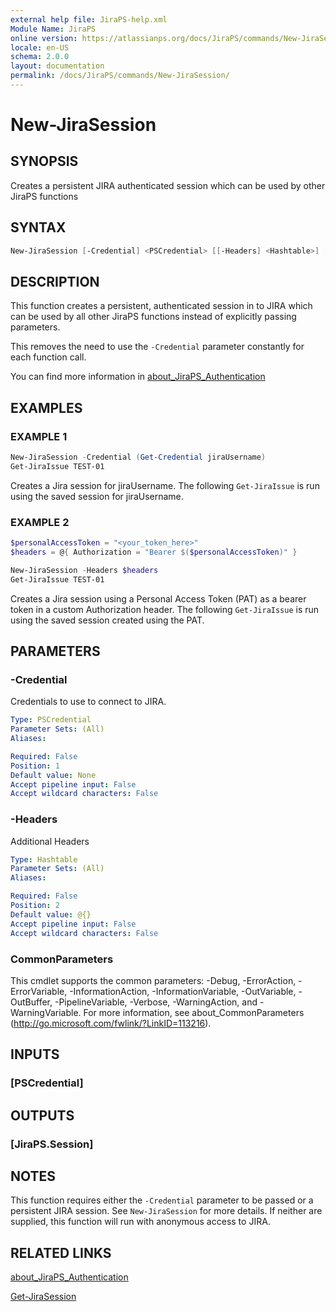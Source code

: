 ```yaml
---
external help file: JiraPS-help.xml
Module Name: JiraPS
online version: https://atlassianps.org/docs/JiraPS/commands/New-JiraSession/
locale: en-US
schema: 2.0.0
layout: documentation
permalink: /docs/JiraPS/commands/New-JiraSession/
---
```

# New-JiraSession

## SYNOPSIS

Creates a persistent JIRA authenticated session which can be used by other JiraPS functions

## SYNTAX

```powershell
New-JiraSession [-Credential] <PSCredential> [[-Headers] <Hashtable>] [<CommonParameters>]
```

## DESCRIPTION

This function creates a persistent,
authenticated session in to JIRA which can be used by all other
JiraPS functions instead of explicitly passing parameters.

This removes the need to use the `-Credential` parameter constantly for each function call.

You can find more information in [about_JiraPS_Authentication](../../about/authentication.html)

## EXAMPLES

### EXAMPLE 1

```powershell
New-JiraSession -Credential (Get-Credential jiraUsername)
Get-JiraIssue TEST-01
```

Creates a Jira session for jiraUsername.
The following `Get-JiraIssue` is run using the saved session for jiraUsername.

### EXAMPLE 2

```powershell
$personalAccessToken = "<your_token_here>"
$headers = @{ Authorization = "Bearer $($personalAccessToken)" }

New-JiraSession -Headers $headers
Get-JiraIssue TEST-01
```

Creates a Jira session using a Personal Access Token (PAT) as a bearer token in a custom Authorization header.
The following `Get-JiraIssue` is run using the saved session created using the PAT.

## PARAMETERS

### -Credential

Credentials to use to connect to JIRA.

```yaml
Type: PSCredential
Parameter Sets: (All)
Aliases:

Required: False
Position: 1
Default value: None
Accept pipeline input: False
Accept wildcard characters: False
```

### -Headers

Additional Headers

```yaml
Type: Hashtable
Parameter Sets: (All)
Aliases:

Required: False
Position: 2
Default value: @{}
Accept pipeline input: False
Accept wildcard characters: False
```

### CommonParameters

This cmdlet supports the common parameters: -Debug, -ErrorAction, -ErrorVariable, -InformationAction, -InformationVariable, -OutVariable, -OutBuffer, -PipelineVariable, -Verbose, -WarningAction, and -WarningVariable.
For more information, see about_CommonParameters (http://go.microsoft.com/fwlink/?LinkID=113216).

## INPUTS

### [PSCredential]

## OUTPUTS

### [JiraPS.Session]

## NOTES

This function requires either the `-Credential` parameter to be passed or a persistent JIRA session.
See `New-JiraSession` for more details.
If neither are supplied, this function will run with anonymous access to JIRA.

## RELATED LINKS

[about_JiraPS_Authentication](../../about/authentication.html)

[Get-JiraSession](../Get-JiraSession/)
